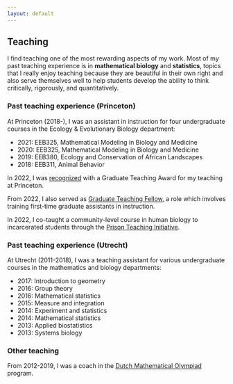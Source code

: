 ```yaml
---
layout: default
---
```



## Teaching

I find teaching one of the most rewarding aspects of my work. Most of my past teaching experience is in **mathematical biology** and **statistics**, topics that I really enjoy teaching 
because they are beautiful in their own right and also serve themselves well to help students develop the ability to think critically, rigorously, and quantitatively. 

### Past teaching experience (Princeton)

At Princeton (2018-), I was an assistant in instruction for four undergraduate courses in the Ecology & Evolutionary Biology department:

* 2021: EEB325, Mathematical Modeling in Biology and Medicine
* 2020: EEB325, Mathematical Modeling in Biology and Medicine
* 2019: EEB380, Ecology and Conservation of African Landscapes
* 2018: EEB311, Animal Behavior

In 2022, I was <A HREF="https://www.princeton.edu/news/2022/05/13/graduate-students-honored-excellence-teaching" TARGET="_BLANK">recognized</A> with a Graduate Teaching Award for my teaching at Princeton.

From 2022, I also served as <A HREF="https://mcgraw.princeton.edu/about/meet-our-staff/graduate-teaching-fellows" TARGET="_BLANK">Graduate Teaching Fellow</A>, a role which involves training first-time 
graduate assistants in instruction. 

In 2022, I co-taught a community-level course in human biology to incarcerated students through the <A HREF="https://prisonteaching.org/" TARGET="_BLANK">Prison Teaching Initiative</A>.

### Past teaching experience (Utrecht)

At Utrecht (2011-2018), I was a teaching assistant for various undergraduate courses in the mathematics and biology departments:

* 2017: Introduction to geometry
* 2016: Group theory
* 2016: Mathematical statistics
* 2015: Measure and integration
* 2014: Experiment and statistics
* 2014: Mathematical statistics
* 2013: Applied biostatistics
* 2013: Systems biology

### Other teaching

From 2012-2019, I was a coach in the <A HREF="https://www.wiskundeolympiade.nl" TARGET="_BLANK">Dutch Mathematical Olympiad</A> program. 